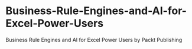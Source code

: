 # Business-Rule-Engines-and-AI-for-Excel-Power-Users
Business Rule Engines and AI for Excel Power Users by Packt Publishing

